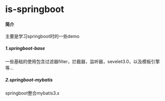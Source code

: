 # is-springboot

#### 简介
主要是学习springboot时的一些demo
##### 1.springboot-base
一些基础的使用包含过滤器filter，拦截器，监听器，sevelet3.0，以及模板引擎等...
##### 2.springboot-mybatis
springboot整合mybatis3.x
